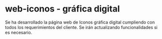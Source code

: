 # web-iconos -  gráfica digital

Se ha desarrollado la página web de Iconos gráfica digital cumpliendo con todos los requerimientos del cliente. Se irán actualizando funcionalidades si es necesario.
